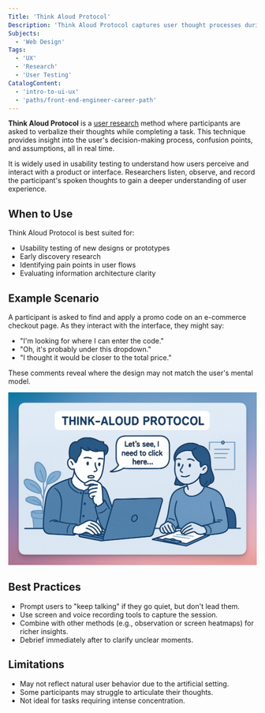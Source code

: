 ```yaml
---
Title: 'Think Aloud Protocol'
Description: 'Think Aloud Protocol captures user thought processes during task completion by having participants verbalize their actions.'
Subjects:
  - 'Web Design'
Tags:
  - 'UX'
  - 'Research'
  - 'User Testing'
CatalogContent:
  - 'intro-to-ui-ux'
  - 'paths/front-end-engineer-career-path'
---
```


**Think Aloud Protocol** is a [user research](https://www.codecademy.com/resources/docs/uiux/user-research) method where participants are asked to verbalize their thoughts while completing a task. This technique provides insight into the user's decision-making process, confusion points, and assumptions, all in real time.

It is widely used in usability testing to understand how users perceive and interact with a product or interface. Researchers listen, observe, and record the participant's spoken thoughts to gain a deeper understanding of user experience.

## When to Use

Think Aloud Protocol is best suited for:

- Usability testing of new designs or prototypes
- Early discovery research
- Identifying pain points in user flows
- Evaluating information architecture clarity

## Example Scenario

A participant is asked to find and apply a promo code on an e-commerce checkout page. As they interact with the interface, they might say:

- "I'm looking for where I can enter the code."
- "Oh, it's probably under this dropdown."
- "I thought it would be closer to the total price."

These comments reveal where the design may not match the user's mental model.

![An illustration of researcher observing a participant using think-aloud protocol in a test](https://raw.githubusercontent.com/Codecademy/docs/main/media/think-aloud-protocol.png)

## Best Practices

- Prompt users to "keep talking" if they go quiet, but don't lead them.
- Use screen and voice recording tools to capture the session.
- Combine with other methods (e.g., observation or screen heatmaps) for richer insights.
- Debrief immediately after to clarify unclear moments.

## Limitations

- May not reflect natural user behavior due to the artificial setting.
- Some participants may struggle to articulate their thoughts.
- Not ideal for tasks requiring intense concentration.
